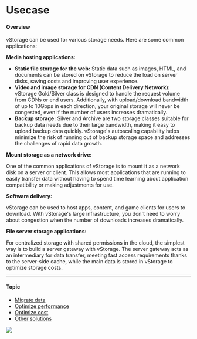 # Usecase

#### Overview

vStorage can be used for various storage needs. Here are some common applications:

**Media hosting applications:**

* **Static file storage for the web:** Static data such as images, HTML, and documents can be stored on vStorage to reduce the load on server disks, saving costs and improving user experience.
* **Video and image storage for CDN (Content Delivery Network):** vStorage Gold/Silver class is designed to handle the request volume from CDNs or end users. Additionally, with upload/download bandwidth of up to 10Gbps in each direction, your original storage will never be congested, even if the number of users increases dramatically.
* **Backup storage:** Silver and Archive are two storage classes suitable for backup data needs due to their large bandwidth, making it easy to upload backup data quickly. vStorage's autoscaling capability helps minimize the risk of running out of backup storage space and addresses the challenges of rapid data growth.

**Mount storage as a network drive:**

One of the common applications of vStorage is to mount it as a network disk on a server or client. This allows most applications that are running to easily transfer data without having to spend time learning about application compatibility or making adjustments for use.

**Software delivery:**

vStorage can be used to host apps, content, and game clients for users to download. With vStorage's large infrastructure, you don't need to worry about congestion when the number of downloads increases dramatically.

**File server storage applications:**

For centralized storage with shared permissions in the cloud, the simplest way is to build a server gateway with vStorage. The server gateway acts as an intermediary for data transfer, meeting fast access requirements thanks to the server-side cache, while the main data is stored in vStorage to optimize storage costs.

***

#### Topic

* [Migrate data](https://docs-admin.vngcloud.vn/display/VSEN/Migrate+data?src=contextnavpagetreemode)
* [Optimize performance](https://docs-admin.vngcloud.vn/display/VSEN/Optimize+performance?src=contextnavpagetreemode)
* [Optimize cost](https://docs-admin.vngcloud.vn/display/VSEN/Optimize+cost?src=contextnavpagetreemode)
* [Other solutions](https://docs-admin.vngcloud.vn/display/VSEN/Other+solutions?src=contextnavpagetreemode)

![](https://chrome-extension/bpggmmljdiliancllaapiggllnkbjocb/logo/48.png)
